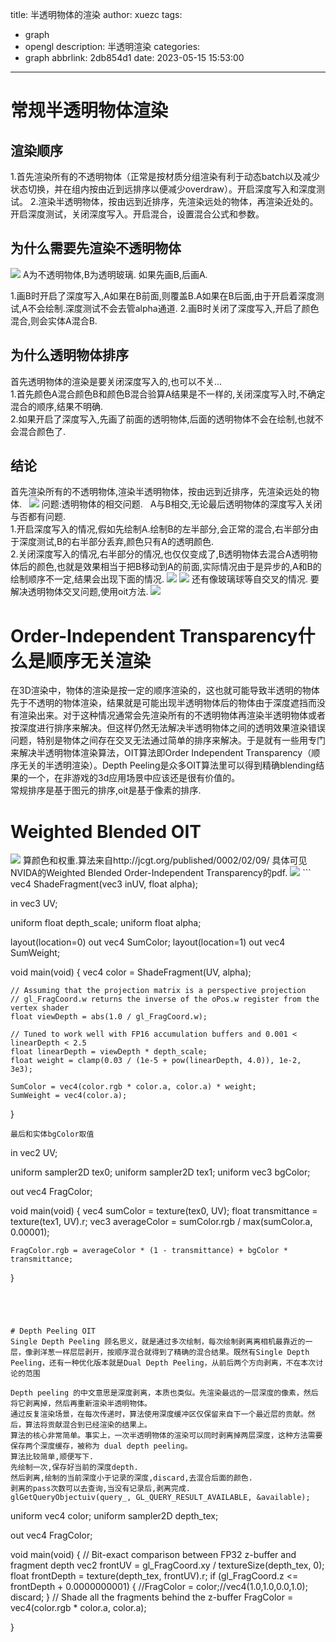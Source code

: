 title: 半透明物体的渲染
author: xuezc
tags:
  - graph
  - opengl
description: 半透明渲染
categories:
  - graph
abbrlink: 2db854d1
date: 2023-05-15 15:53:00
---
# 常规半透明物体渲染
## 渲染顺序
1.首先渲染所有的不透明物体（正常是按材质分组渲染有利于动态batch以及减少状态切换，并在组内按由近到远排序以便减少overdraw）。开启深度写入和深度测试。
2.渲染半透明物体，按由远到近排序，先渲染远处的物体，再渲染近处的。开启深度测试，关闭深度写入。开启混合，设置混合公式和参数。
## 为什么需要先渲染不透明物体
<img src="/images/oit3.png">
A为不透明物体,B为透明玻璃.
如果先画B,后画A.

1.画B时开启了深度写入,A如果在B前面,则覆盖B.A如果在B后面,由于开启着深度测试,A不会绘制.深度测试不会去管alpha通道.
2.画B时关闭了深度写入,开启了颜色混合,则会实体A混合B.
## 为什么透明物体排序
首先透明物体的渲染是要关闭深度写入的,也可以不关...  
1.首先颜色A混合颜色B和颜色B混合验算A结果是不一样的,关闭深度写入时,不确定混合的顺序,结果不明确.  
2.如果开启了深度写入,先画了前面的透明物体,后面的透明物体不会在绘制,也就不会混合颜色了.  
## 结论
首先渲染所有的不透明物体,渲染半透明物体，按由远到近排序，先渲染远处的物体.  
<img src="/images/oit2.png">
问题:透明物体的相交问题.  
A与B相交,无论最后透明物体的深度写入关闭与否都有问题.  
1.开启深度写入的情况,假如先绘制A.绘制B的左半部分,会正常的混合,右半部分由于深度测试,B的右半部分丢弃,颜色只有A的透明颜色.  
2.关闭深度写入的情况,右半部分的情况,也仅仅变成了,B透明物体去混合A透明物体后的颜色,也就是效果相当于把B移动到A的前面,实际情况由于是异步的,A和B的绘制顺序不一定,结果会出现下面的情况.
<img src="/images/oit1.png">
<img src="/images/oit6.png">
还有像玻璃球等自交叉的情况.
要解决透明物体交叉问题,使用oit方法.
<img src="/images/oit7.png">
# Order-Independent Transparency什么是顺序无关渲染
在3D渲染中，物体的渲染是按一定的顺序渲染的，这也就可能导致半透明的物体先于不透明的物体渲染，结果就是可能出现半透明物体后的物体由于深度遮挡而没有渲染出来。对于这种情况通常会先渲染所有的不透明物体再渲染半透明物体或者按深度进行排序来解决。但这样仍然无法解决半透明物体之间的透明效果渲染错误问题，特别是物体之间存在交叉无法通过简单的排序来解决。于是就有一些用专门来解决半透明物体渲染算法，OIT算法即Order Independent Transparency（顺序无关的半透明渲染）。Depth Peeling是众多OIT算法里可以得到精确blending结果的一个，在非游戏的3d应用场景中应该还是很有价值的。  
常规排序是基于图元的排序,oit是基于像素的排序.
# Weighted Blended OIT
<img src="/images/oit4.png">
算颜色和权重.算法来自http://jcgt.org/published/0002/02/09/
具体可见NVIDA的Weighted Blended Order-Independent Transparency的pdf.
<img src="/images/oit5.png">
```
vec4 ShadeFragment(vec3 inUV, float alpha);

in vec3 UV;

uniform float depth_scale;
uniform float alpha;

layout(location=0) out vec4 SumColor;
layout(location=1) out vec4 SumWeight;

void main(void)
{
    vec4 color = ShadeFragment(UV, alpha);

    // Assuming that the projection matrix is a perspective projection
    // gl_FragCoord.w returns the inverse of the oPos.w register from the vertex shader
    float viewDepth = abs(1.0 / gl_FragCoord.w);

    // Tuned to work well with FP16 accumulation buffers and 0.001 < linearDepth < 2.5
    float linearDepth = viewDepth * depth_scale;
    float weight = clamp(0.03 / (1e-5 + pow(linearDepth, 4.0)), 1e-2, 3e3);

    SumColor = vec4(color.rgb * color.a, color.a) * weight;
    SumWeight = vec4(color.a);
}
```
最后和实体bgColor取值
```
in vec2 UV;

uniform sampler2D tex0;
uniform sampler2D tex1;
uniform vec3 bgColor;

out vec4 FragColor;

void main(void)
{
    vec4 sumColor = texture(tex0, UV);
    float transmittance = texture(tex1, UV).r;
    vec3 averageColor = sumColor.rgb / max(sumColor.a, 0.00001);

    FragColor.rgb = averageColor * (1 - transmittance) + bgColor * transmittance;
}
```




# Depth Peeling OIT
Single Depth Peeling 顾名思义，就是通过多次绘制，每次绘制剥离离相机最靠近的一层，像剥洋葱一样层层剥开，按顺序混合就得到了精确的混合结果。既然有Single Depth Peeling，还有一种优化版本就是Dual Depth Peeling，从前后两个方向剥离，不在本次讨论的范围

Depth peeling 的中文意思是深度剥离，本质也类似。先渲染最远的一层深度的像素，然后将它剥离掉，然后再重新渲染半透明物体。  
通过反复渲染场景，在每次传递时，算法使用深度缓冲区仅保留来自下一个最近层的贡献。然后，算法将贡献混合到已经渲染的结果上。  
算法的核心非常简单。事实上，一次半透明物体的渲染可以同时剥离掉两层深度，这种方法需要保存两个深度缓存，被称为 dual depth peeling。
算法比较简单,顺便写下.
先绘制一次,保存好当前的深度depth.
然后剥离,绘制的当前深度小于记录的深度,discard,去混合后面的颜色.
剥离的pass次数可以去查询,当没有记录后,剥离完成.
glGetQueryObjectuiv(query_, GL_QUERY_RESULT_AVAILABLE, &available);
```
uniform vec4 color;
uniform sampler2D depth_tex;

out vec4 FragColor;

void main(void)
{
    // Bit-exact comparison between FP32 z-buffer and fragment depth
    vec2 frontUV = gl_FragCoord.xy / textureSize(depth_tex, 0);
    float frontDepth = texture(depth_tex, frontUV).r;
    if (gl_FragCoord.z <= frontDepth + 0.0000000001)
	{
		//FragColor = color;//vec4(1.0,1.0,0.0,1.0);
        discard;
    }
	// Shade all the fragments behind the z-buffer
	FragColor = vec4(color.rgb * color.a, color.a);
	
}
```